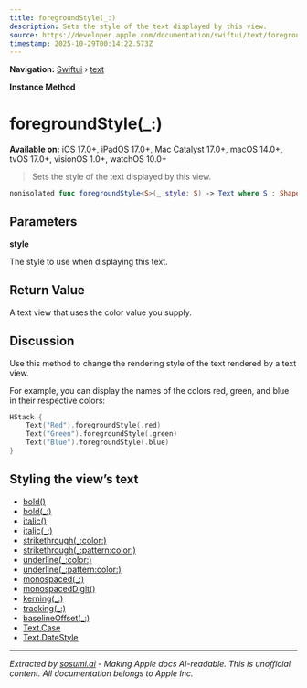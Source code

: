 ```yaml
---
title: foregroundStyle(_:)
description: Sets the style of the text displayed by this view.
source: https://developer.apple.com/documentation/swiftui/text/foregroundstyle(_:)
timestamp: 2025-10-29T00:14:22.573Z
---
```


**Navigation:** [Swiftui](/documentation/swiftui) › [text](/documentation/swiftui/text)

**Instance Method**

# foregroundStyle(_:)

**Available on:** iOS 17.0+, iPadOS 17.0+, Mac Catalyst 17.0+, macOS 14.0+, tvOS 17.0+, visionOS 1.0+, watchOS 10.0+

> Sets the style of the text displayed by this view.

```swift
nonisolated func foregroundStyle<S>(_ style: S) -> Text where S : ShapeStyle
```

## Parameters

**style**

The style to use when displaying this text.



## Return Value

A text view that uses the color value you supply.

## Discussion

Use this method to change the rendering style of the text rendered by a text view.

For example, you can display the names of the colors red, green, and blue in their respective colors:

```swift
HStack {
    Text("Red").foregroundStyle(.red)
    Text("Green").foregroundStyle(.green)
    Text("Blue").foregroundStyle(.blue)
}
```



## Styling the view’s text

- [bold()](/documentation/swiftui/text/bold())
- [bold(_:)](/documentation/swiftui/text/bold(_:))
- [italic()](/documentation/swiftui/text/italic())
- [italic(_:)](/documentation/swiftui/text/italic(_:))
- [strikethrough(_:color:)](/documentation/swiftui/text/strikethrough(_:color:))
- [strikethrough(_:pattern:color:)](/documentation/swiftui/text/strikethrough(_:pattern:color:))
- [underline(_:color:)](/documentation/swiftui/text/underline(_:color:))
- [underline(_:pattern:color:)](/documentation/swiftui/text/underline(_:pattern:color:))
- [monospaced(_:)](/documentation/swiftui/text/monospaced(_:))
- [monospacedDigit()](/documentation/swiftui/text/monospaceddigit())
- [kerning(_:)](/documentation/swiftui/text/kerning(_:))
- [tracking(_:)](/documentation/swiftui/text/tracking(_:))
- [baselineOffset(_:)](/documentation/swiftui/text/baselineoffset(_:))
- [Text.Case](/documentation/swiftui/text/case)
- [Text.DateStyle](/documentation/swiftui/text/datestyle)

---

*Extracted by [sosumi.ai](https://sosumi.ai) - Making Apple docs AI-readable.*
*This is unofficial content. All documentation belongs to Apple Inc.*
